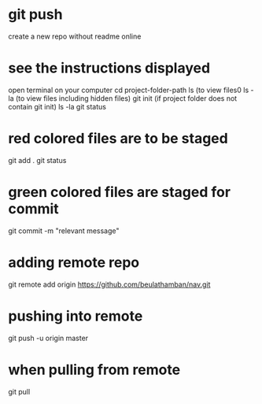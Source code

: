 # git push 
create a new repo without readme online

# see the instructions displayed
open terminal on your computer
cd project-folder-path 
ls (to view files0
ls -la (to view files including hidden files)
git init (if project folder does not contain git init)
ls -la
git status

# red colored files are to be staged
git add .
git status

# green colored files are staged for commit 
git commit -m "relevant message"

# adding remote repo
git remote add origin https://github.com/beulathamban/nav.git

# pushing into remote
git push -u origin master



# when pulling from remote
git pull 

